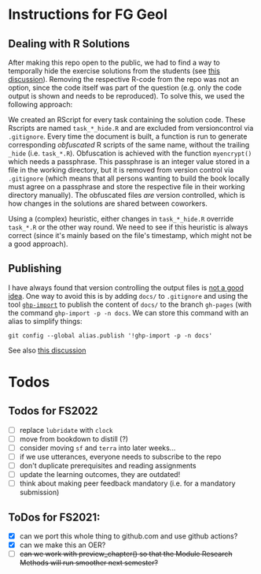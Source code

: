 # Instructions for FG GeoI

## Dealing with R Solutions

After making this repo open to the public, we had to find a way to temporally hide the exercise solutions from the students (see [this discussion](https://github.com/orgs/ComputationalMovementAnalysis/teams/core-team/discussions/2)). Removing the respective R-code from the repo was not an option, since the code itself was part of the question (e.g. only the code output is shown and needs to be reproduced). To solve this, we used the following approach: 

We created an RScript for every task containing the solution code. These Rscripts are named `task_*_hide.R` and are excluded from versioncontrol via `.gitignore`. Every time the document is built, a function is run to generate corresponding *obfuscated* R scripts of the same name, without the trailing `_hide` (i.e. `task_*.R`). Obfuscation is achieved with the function `myencrypt()` which needs a passphrase. This passphrase is an integer value stored in a file in the working directory, but it is removed from version control via `.gitignore` (which means that all persons wanting to build the book locally must agree on a passphrase and store the respective file in their working directory manually). The obfuscated files *are* version controlled, which is how changes in the solutions are shared between coworkers.

Using a (complex) heuristic, either changes in `task_*_hide.R` override `task_*.R` or the other way round. We need to see if this heuristic is always correct (since it's mainly based on the file's timestamp, which might not be a good approach).


## Publishing

I have always found that version controlling the output files is [not a good idea](https://stackoverflow.com/q/67664158/4139249). One way to avoid this is by adding `docs/` to `.gitignore` and using the tool [`ghp-import`](https://pypi.org/project/ghp-import/) to publish the content of `docs/` to the branch `gh-pages` (with the command `ghp-import -p -n docs`. We can store this command with an alias to simplify things: 

```
git config --global alias.publish '!ghp-import -p -n docs'
``` 

See also [this discussion](https://github.com/orgs/ComputationalMovementAnalysis/teams/core-team/discussions/11)



# Todos

## Todos for FS2022

- [ ] replace `lubridate` with `clock`
- [ ] move from bookdown to distill (?)
- [ ] consider moving `sf` and `terra` into later weeks...
- [ ] if we use utterances, everyone needs to subscribe to the repo
- [ ] don't duplicate prerequisites and reading assignments
- [ ] update the learning outcomes, they are outdated!
- [ ] think about making peer feedback mandatory (i.e. for a mandatory submission)

## ToDos for FS2021:

- [x] can we port this whole thing to github.com and use github actions?
- [x] can we make this an OER?
- [ ] ~~can we work with preview_chapter() so that the Module Research Methods will run smoother next semester?~~
